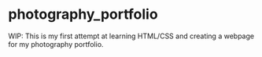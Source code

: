 # photography_portfolio
WIP: This is my first attempt at learning HTML/CSS and creating a webpage for my photography portfolio. 
